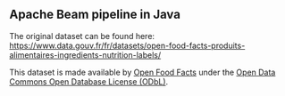 
## Apache Beam pipeline in Java

The original dataset can be found here: <https://www.data.gouv.fr/fr/datasets/open-food-facts-produits-alimentaires-ingredients-nutrition-labels/>

This dataset is made available by [Open Food Facts](https://fr.openfoodfacts.org/data) 
under the [Open Data Commons Open Database License (ODbL)](https://opendatacommons.org/licenses/odbl/1.0/).
 


